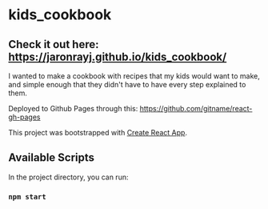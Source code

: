 # kids_cookbook

## Check it out here: https://jaronrayj.github.io/kids_cookbook/

I wanted to make a cookbook with recipes that my kids would want to make, and simple enough that they didn't have to have every step explained to them. 

Deployed to Github Pages through this: https://github.com/gitname/react-gh-pages

This project was bootstrapped with [Create React App](https://github.com/facebook/create-react-app).

## Available Scripts

In the project directory, you can run:

### `npm start`




